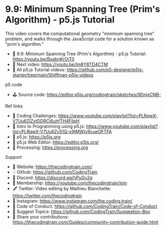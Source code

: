  # 9.9: Minimum Spanning Tree (Prim's Algorithm) - p5.js Tutorial
 
This video covers the computational geometry "minimum spanning tree" problem, and walks through the JavaScript code for a solution known as "prim's algorithm."

-   🔗  9.9: Minimum Spanning Tree (Prim's Algorithm) - p5.js Tutorial: https://youtu.be/BxabnKrOjT0
-   🎥  Next video: https://youtu.be/lm8Y8TD4CTM 
-   🎥  All p5.js Tutorial videos: https://github.com/p5-designer/p5js-starter/tree/main/Shiffman-p5js-videos

p5 code
-   🕹️  Source code: https://editor.p5js.org/codingtrain/sketches/9DnjxCNB- 

Ref links
-   🎥  Coding Challenges: https://www.youtube.com/playlist?list=PLRqwX-V7Uu6ZiZxtDDRCi6uhfTH4FilpH
-   🎥  Intro to Programming using p5.js: https://www.youtube.com/playlist?list=PLRqwX-V7Uu6Zy51Q-x9tMWIv9cueOFTFA
-   🔗  p5.js: https://p5js.org
-   🔗  p5.js Web Editor: https://editor.p5js.org/ 
-   🔗  Processing: https://processing.org

Support
-   🚂  Website: https://thecodingtrain.com/
-   💡  Github: https://github.com/CodingTrain
-   💬  Discord: https://discord.gg/hPuGy2g
-   💖  Membership: https://youtube.com/thecodingtrain/join
-   🖋️  Twitter: Video editing by Mathieu Blanchette: https://twitter.com/thecodingtrain
-   📸  Instagram: https://www.instagram.com/the.coding.train/
-   📄  Code of Conduct: https://github.com/CodingTrain/Code-of-Conduct
-   🚩  Suggest Topics: https://github.com/CodingTrain/Suggestion-Box
-   👾  Share your contributions: https://thecodingtrain.com/Guides/community-contribution-guide.html
